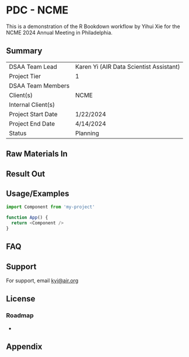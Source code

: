 # PDC - NCME
This is a demonstration of the R Bookdown workflow by Yihui Xie for the NCME 2024 Annual Meeting in Philadelphia.

## Summary

|  |  |
|---|---|
| DSAA Team Lead | Karen Yi (AIR Data Scientist Assistant) |
| Project Tier | 1 |
| DSAA Team Members |  |
| Client(s) | NCME |
| Internal Client(s) |  |
| Project Start Date | 1/22/2024 |
| Project End Date | 4/14/2024 |
| Status | Planning |

 ## Raw Materials In


## Result Out


## Usage/Examples



```javascript
import Component from 'my-project'

function App() {
  return <Component />
}
```
## FAQ




## Support
For support, email kyi@air.org


## License

### Roadmap

- 

## Appendix

